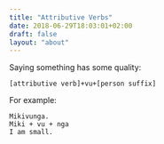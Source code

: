 ```yaml
---
title: "Attributive Verbs"
date: 2018-06-29T18:03:01+02:00
draft: false
layout: "about"
---
```


Saying something has some quality:
~~~~~
[attributive verb]+vu+[person suffix]
~~~~~
For example:
~~~~~
Mikivunga.
Miki + vu + nga
I am small.
~~~~~
